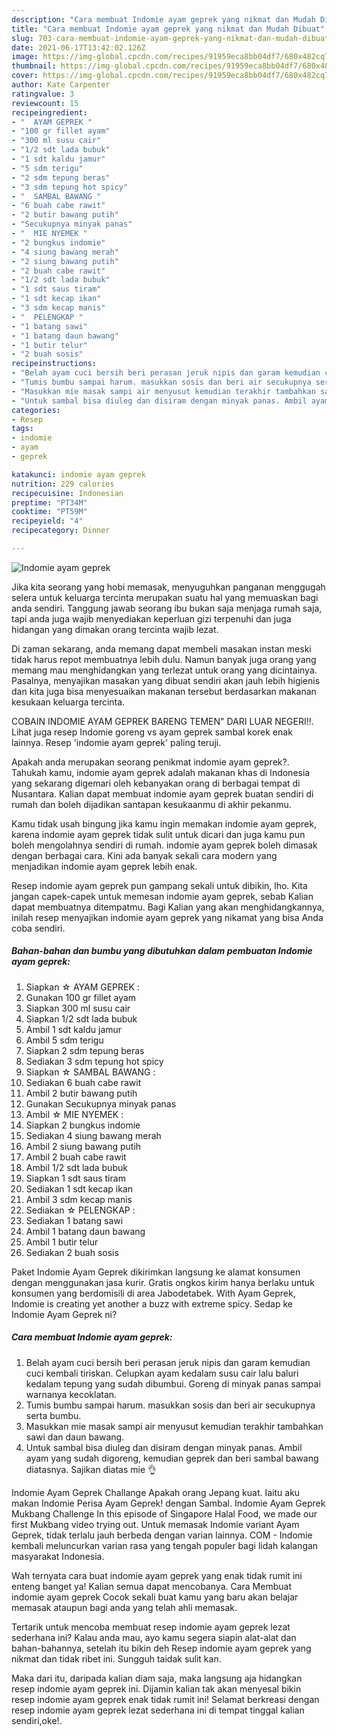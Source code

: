 ```yaml
---
description: "Cara membuat Indomie ayam geprek yang nikmat dan Mudah Dibuat"
title: "Cara membuat Indomie ayam geprek yang nikmat dan Mudah Dibuat"
slug: 703-cara-membuat-indomie-ayam-geprek-yang-nikmat-dan-mudah-dibuat
date: 2021-06-17T13:42:02.126Z
image: https://img-global.cpcdn.com/recipes/91959eca8bb04df7/680x482cq70/indomie-ayam-geprek-foto-resep-utama.jpg
thumbnail: https://img-global.cpcdn.com/recipes/91959eca8bb04df7/680x482cq70/indomie-ayam-geprek-foto-resep-utama.jpg
cover: https://img-global.cpcdn.com/recipes/91959eca8bb04df7/680x482cq70/indomie-ayam-geprek-foto-resep-utama.jpg
author: Kate Carpenter
ratingvalue: 3
reviewcount: 15
recipeingredient:
- "  AYAM GEPREK "
- "100 gr fillet ayam"
- "300 ml susu cair"
- "1/2 sdt lada bubuk"
- "1 sdt kaldu jamur"
- "5 sdm terigu"
- "2 sdm tepung beras"
- "3 sdm tepung hot spicy"
- "  SAMBAL BAWANG "
- "6 buah cabe rawit"
- "2 butir bawang putih"
- "Secukupnya minyak panas"
- "  MIE NYEMEK "
- "2 bungkus indomie"
- "4 siung bawang merah"
- "2 siung bawang putih"
- "2 buah cabe rawit"
- "1/2 sdt lada bubuk"
- "1 sdt saus tiram"
- "1 sdt kecap ikan"
- "3 sdm kecap manis"
- "  PELENGKAP "
- "1 batang sawi"
- "1 batang daun bawang"
- "1 butir telur"
- "2 buah sosis"
recipeinstructions:
- "Belah ayam cuci bersih beri perasan jeruk nipis dan garam kemudian cuci kembali tiriskan. Celupkan ayam kedalam susu cair lalu baluri kedalam tepung yang sudah dibumbui. Goreng di minyak panas sampai warnanya kecoklatan."
- "Tumis bumbu sampai harum. masukkan sosis dan beri air secukupnya serta bumbu."
- "Masukkan mie masak sampi air menyusut kemudian terakhir tambahkan sawi dan daun bawang."
- "Untuk sambal bisa diuleg dan disiram dengan minyak panas. Ambil ayam yang sudah digoreng, kemudian geprek dan beri sambal bawang diatasnya. Sajikan diatas mie 👌"
categories:
- Resep
tags:
- indomie
- ayam
- geprek

katakunci: indomie ayam geprek 
nutrition: 229 calories
recipecuisine: Indonesian
preptime: "PT34M"
cooktime: "PT59M"
recipeyield: "4"
recipecategory: Dinner

---
```



![Indomie ayam geprek](https://img-global.cpcdn.com/recipes/91959eca8bb04df7/680x482cq70/indomie-ayam-geprek-foto-resep-utama.jpg)

Jika kita seorang yang hobi memasak, menyuguhkan panganan menggugah selera untuk keluarga tercinta merupakan suatu hal yang memuaskan bagi anda sendiri. Tanggung jawab seorang ibu bukan saja menjaga rumah saja, tapi anda juga wajib menyediakan keperluan gizi terpenuhi dan juga hidangan yang dimakan orang tercinta wajib lezat.

Di zaman  sekarang, anda memang dapat membeli masakan instan meski tidak harus repot membuatnya lebih dulu. Namun banyak juga orang yang memang mau menghidangkan yang terlezat untuk orang yang dicintainya. Pasalnya, menyajikan masakan yang dibuat sendiri akan jauh lebih higienis dan kita juga bisa menyesuaikan makanan tersebut berdasarkan makanan kesukaan keluarga tercinta. 

COBAIN INDOMIE AYAM GEPREK BARENG TEMEN&#34; DARI LUAR NEGERI!!. Lihat juga resep Indomie goreng vs ayam geprek sambal korek enak lainnya. Resep &#39;indomie ayam geprek&#39; paling teruji.

Apakah anda merupakan seorang penikmat indomie ayam geprek?. Tahukah kamu, indomie ayam geprek adalah makanan khas di Indonesia yang sekarang digemari oleh kebanyakan orang di berbagai tempat di Nusantara. Kalian dapat membuat indomie ayam geprek buatan sendiri di rumah dan boleh dijadikan santapan kesukaanmu di akhir pekanmu.

Kamu tidak usah bingung jika kamu ingin memakan indomie ayam geprek, karena indomie ayam geprek tidak sulit untuk dicari dan juga kamu pun boleh mengolahnya sendiri di rumah. indomie ayam geprek boleh dimasak dengan berbagai cara. Kini ada banyak sekali cara modern yang menjadikan indomie ayam geprek lebih enak.

Resep indomie ayam geprek pun gampang sekali untuk dibikin, lho. Kita jangan capek-capek untuk memesan indomie ayam geprek, sebab Kalian dapat membuatnya ditempatmu. Bagi Kalian yang akan menghidangkannya, inilah resep menyajikan indomie ayam geprek yang nikamat yang bisa Anda coba sendiri.

<!--inarticleads1-->

##### Bahan-bahan dan bumbu yang dibutuhkan dalam pembuatan Indomie ayam geprek:

1. Siapkan  ☆ AYAM GEPREK :
1. Gunakan 100 gr fillet ayam
1. Siapkan 300 ml susu cair
1. Siapkan 1/2 sdt lada bubuk
1. Ambil 1 sdt kaldu jamur
1. Ambil 5 sdm terigu
1. Siapkan 2 sdm tepung beras
1. Sediakan 3 sdm tepung hot spicy
1. Siapkan  ☆ SAMBAL BAWANG :
1. Sediakan 6 buah cabe rawit
1. Ambil 2 butir bawang putih
1. Gunakan Secukupnya minyak panas
1. Ambil  ☆ MIE NYEMEK :
1. Siapkan 2 bungkus indomie
1. Sediakan 4 siung bawang merah
1. Ambil 2 siung bawang putih
1. Ambil 2 buah cabe rawit
1. Ambil 1/2 sdt lada bubuk
1. Siapkan 1 sdt saus tiram
1. Sediakan 1 sdt kecap ikan
1. Ambil 3 sdm kecap manis
1. Sediakan  ☆ PELENGKAP :
1. Sediakan 1 batang sawi
1. Ambil 1 batang daun bawang
1. Ambil 1 butir telur
1. Sediakan 2 buah sosis


Paket Indomie Ayam Geprek dikirimkan langsung ke alamat konsumen dengan menggunakan jasa kurir. Gratis ongkos kirim hanya berlaku untuk konsumen yang berdomisili di area Jabodetabek. With Ayam Geprek, Indomie is creating yet another a buzz with extreme spicy. Sedap ke Indomie Ayam Geprek ni? 

<!--inarticleads2-->

##### Cara membuat Indomie ayam geprek:

1. Belah ayam cuci bersih beri perasan jeruk nipis dan garam kemudian cuci kembali tiriskan. Celupkan ayam kedalam susu cair lalu baluri kedalam tepung yang sudah dibumbui. Goreng di minyak panas sampai warnanya kecoklatan.
1. Tumis bumbu sampai harum. masukkan sosis dan beri air secukupnya serta bumbu.
1. Masukkan mie masak sampi air menyusut kemudian terakhir tambahkan sawi dan daun bawang.
1. Untuk sambal bisa diuleg dan disiram dengan minyak panas. Ambil ayam yang sudah digoreng, kemudian geprek dan beri sambal bawang diatasnya. Sajikan diatas mie 👌


Indomie Ayam Geprek Challange Apakah orang Jepang kuat. Iaitu aku makan Indomie Perisa Ayam Geprek! dengan Sambal. Indomie Ayam Geprek Mukbang Challenge In this episode of Singapore Halal Food, we made our first Mukbang video trying out. Untuk memasak Indomie variant Ayam Geprek, tidak terlalu jauh berbeda dengan varian lainnya. COM - Indomie kembali meluncurkan varian rasa yang tengah populer bagi lidah kalangan masyarakat Indonesia. 

Wah ternyata cara buat indomie ayam geprek yang enak tidak rumit ini enteng banget ya! Kalian semua dapat mencobanya. Cara Membuat indomie ayam geprek Cocok sekali buat kamu yang baru akan belajar memasak ataupun bagi anda yang telah ahli memasak.

Tertarik untuk mencoba membuat resep indomie ayam geprek lezat sederhana ini? Kalau anda mau, ayo kamu segera siapin alat-alat dan bahan-bahannya, setelah itu bikin deh Resep indomie ayam geprek yang nikmat dan tidak ribet ini. Sungguh taidak sulit kan. 

Maka dari itu, daripada kalian diam saja, maka langsung aja hidangkan resep indomie ayam geprek ini. Dijamin kalian tak akan menyesal bikin resep indomie ayam geprek enak tidak rumit ini! Selamat berkreasi dengan resep indomie ayam geprek lezat sederhana ini di tempat tinggal kalian sendiri,oke!.

